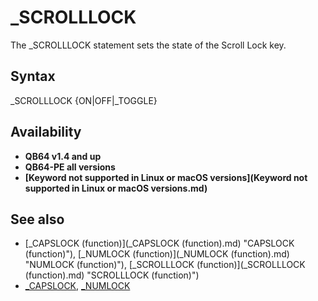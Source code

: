 # _SCROLLLOCK

The _SCROLLLOCK statement sets the state of the Scroll Lock key.

  

## Syntax

_SCROLLLOCK {ON|OFF|_TOGGLE}
  

## Availability

* **QB64 v1.4 and up**
* **QB64-PE all versions**
* **[Keyword not supported in Linux or macOS versions](Keyword not supported in Linux or macOS versions.md)**

  

## See also

* [_CAPSLOCK (function)](_CAPSLOCK (function).md) "CAPSLOCK (function)"), [_NUMLOCK (function)](_NUMLOCK (function).md) "NUMLOCK (function)"), [_SCROLLLOCK (function)](_SCROLLLOCK (function).md) "SCROLLLOCK (function)")
* [_CAPSLOCK](_CAPSLOCK.md), [_NUMLOCK](_NUMLOCK.md)

  
